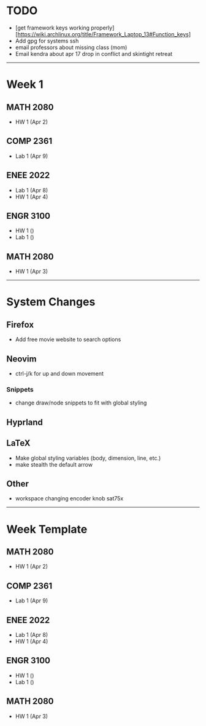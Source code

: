 # TODO
  - [get framework keys working properly][https://wiki.archlinux.org/title/Framework_Laptop_13#Function_keys]
  - Add gpg for systems ssh
  - email professors about missing class (mom)
  - Email kendra about apr 17 drop in conflict and skintight retreat

***

# Week 1
## MATH 2080
  - HW 1 (Apr 2)
## COMP 2361
  - Lab 1 (Apr 9)
## ENEE 2022
  - Lab 1 (Apr 8)
  - HW 1 (Apr 4)
## ENGR 3100
  - HW 1 ()
  - Lab 1 ()
## MATH 2080
  - HW 1 (Apr 3)

---

# System Changes
## Firefox
  - Add free movie website to search options
## Neovim
  - ctrl-j/k for up and down movement
### Snippets
  - change draw/node snippets to fit with global styling
## Hyprland
## LaTeX
  - Make global styling variables (body, dimension, line, etc.)
  - make stealth the default arrow
## Other
  - workspace changing encoder knob sat75x

***

# Week Template
## MATH 2080
  - HW 1 (Apr 2)
## COMP 2361
  - Lab 1 (Apr 9)
## ENEE 2022
  - Lab 1 (Apr 8)
  - HW 1 (Apr 4)
## ENGR 3100
  - HW 1 ()
  - Lab 1 ()
## MATH 2080
  - HW 1 (Apr 3)
